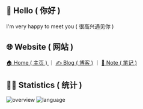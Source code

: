 ## 👋 Hello ( 你好 )

I'm very happy to meet you ( 很高兴遇见你 )

## 🌐 Website ( 网站 )

[🏠 Home ( 主页 ) ](https://fzf404.art/) ｜ [✍️ Blog ( 博客 )](https://blog.fzf404.art/) ｜ [📓 Note ( 笔记 )](https://note.fzf404.art/)

## 👨‍💻 Statistics ( 统计 )

![overview](https://cdn.fzf404.art/gh/github-stats@output/generated/overview.svg)
![language](https://cdn.fzf404.art/gh/github-stats@output/generated/languages.svg)

